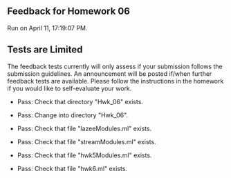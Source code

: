 ## Feedback for Homework 06

Run on April 11, 17:19:07 PM.

## Tests are Limited

The feedback tests currently will only assess if your submission follows the submission
guidelines. An announcement will be posted if/when further feedback tests are available.
Please follow the instructions in the homework if you would like to self-evaluate your work.

+ Pass: Check that directory "Hwk_06" exists.

+ Pass: Change into directory "Hwk_06".

+ Pass: Check that file "lazeeModules.ml" exists.

+ Pass: Check that file "streamModules.ml" exists.

+ Pass: Check that file "hwk5Modules.ml" exists.

+ Pass: Check that file "hwk6.ml" exists.

